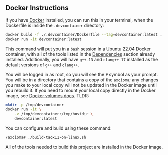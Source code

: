 ## Docker Instructions

If you have [Docker](https://www.docker.com/) installed, you can run this
in your terminal, when the Dockerfile is inside the `.devcontainer` directory:

```bash
docker build -f ./.devcontainer/Dockerfile --tag=devcontainer:latest .
docker run -it devcontainer:latest
```

This command will put you in a `bash` session in a Ubuntu 22.04 Docker container,
with all of the tools listed in the [Dependencies](#dependencies) section already installed.
Additionally, you will have `g++-13` and `clang++-17` installed as the default
versions of `g++` and `clang++`.

You will be logged in as root, so you will see the `#` symbol as your prompt.
You will be in a directory that contains a copy of the `axcioma`;
any changes you make to your local copy will not be updated in the Docker image
until you rebuild it.
If you need to mount your local copy directly in the Docker image, see
[Docker volumes docs](https://docs.docker.com/storage/volumes/).
TLDR:

```bash
mkdir -p /tmp/devcontainer
docker run -it \
	-v /tmp/devcontainer:/tmp/hostdir \
	devcontainer:latest
```

You can configure and build using these command:

```bash
/axcioma# ./build-taox11-on-linux.sh
```

All of the tools needed to build this project are installed in the Docker image.

